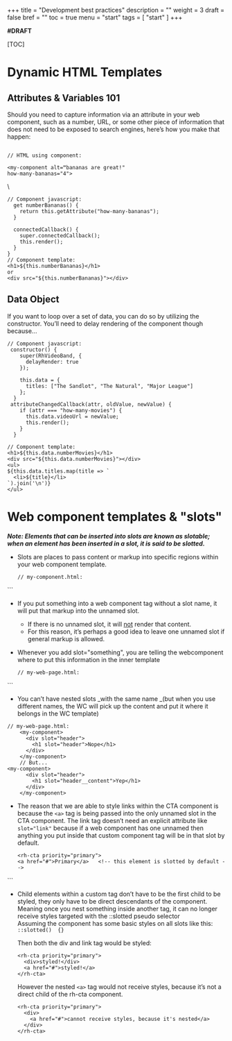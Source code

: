 +++
title = "Development best practices"
description = ""
weight = 3
draft = false
bref = ""
toc = true
menu = "start"
tags = [ "start" ]
+++



**#DRAFT**


[TOC]



# Dynamic HTML Templates


## Attributes & Variables 101

Should you need to capture information via an attribute in your web component, such as a number, URL, or some other piece of information that does not need to be exposed to search engines, here’s how you make that happen:


```

// HTML using component:
```


<code><my-component alt=<strong>"</strong>bananas are great!"  how-many-bananas="4"> \
</my-component></code> \



```
// Component javascript:
  get numberBananas() {
    return this.getAttribute("how-many-bananas");
  }

  connectedCallback() {
    super.connectedCallback();
    this.render();
  }
}
// Component template:
<h1>${this.numberBananas}</h1>
or
<div src="${this.numberBananas}"></div>
```



## Data Object

If you want to loop over a set of data, you can do so by utilizing the constructor. You’ll need to delay rendering of the component though because...


```
// Component javascript:
 constructor() {
    super(RhVideoBand, {
      delayRender: true
    });

    this.data = {
      titles: ["The Sandlot", "The Natural", "Major League"]
    };
  }
 attributeChangedCallback(attr, oldValue, newValue) {
    if (attr === "how-many-movies") {
      this.data.videoUrl = newValue;
      this.render();
    }
  }

// Component template:
<h1>${this.data.numberMovies}</h1>
<div src="${this.data.numberMovies}"></div>
<ul>
${this.data.titles.map(title => `
  <li>${title}</li>
`).join('\n')}
</ul>
```


# Web component templates & "slots"

**_Note: Elements that can be inserted into slots are known as slotable; when an element has been inserted in a slot, it is said to be slotted._**



*   Slots are places to pass content or markup into specific regions within your web component template.

    ```
    // my-component.html:
<div class="whatev">
        <slot name="header"></slot>
    <slot></slot>
    <slot name="footer"></slot>
</div>
    ```


*   If you put something into a web component tag without a slot name, it will put that markup into the unnamed slot. 
    *   If there is no unnamed slot, it will <span style="text-decoration:underline;">not</span> render that content. 
    *   For this reason, it’s perhaps a good idea to leave one unnamed slot if general markup is allowed.
*   Whenever you add slot="something", you are telling the webcomponent where to put this information in the inner template

    ```
    // my-web-page.html:
<my-component>
      <div slot="header">
      </div>
</my-component>
    ```


*   You can’t have nested slots _with the same name _(but when you use different names, the WC will pick up the content and put it where it belongs in the WC template)


```
// my-web-page.html:
	<my-component>
      <div slot="header">
        <h1 slot="header">Nope</h1>
      </div>
    </my-component>
	// But...
<my-component>
      <div slot="header">
        <h1 slot="header__content">Yep</h1>
      </div>
    </my-component>

```



*   The reason that we are able to style links within the CTA component is because the `<a>` tag is being passed into the only unnamed slot in the CTA component. The link tag doesn’t need an explicit attribute like` slot="link"` because if a web component has one unnamed <slot></slot> then anything you put inside that custom component tag will be in that slot by default. 

    ```
    <rh-cta priority="primary">
    <a href="#">Primary</a>   <!-- this element is slotted by default -->
</rh-cta>
    ```


*   Child elements within a custom tag don’t have to be the first child to be styled, they only have to be direct descendants of the component. Meaning once you nest something inside another tag, it can no longer receive styles targeted with the ::slotted pseudo selector \
Assuming the component has some basic styles on all slots like this:   `::slotted()  {}`
    
    Then both the div and link tag would be styled:


    ```
    <rh-cta priority="primary">
      <div>styled!</div>
      <a href="#">styled!</a>
    </rh-cta>
    ```



    However the nested `<a>` tag would not receive styles, because it’s not a direct child of the rh-cta component.


    ```
    <rh-cta priority="primary">
      <div>
        <a href="#">cannot receive styles, because it's nested</a>
      </div>
    </rh-cta>

    ```




